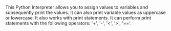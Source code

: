 This Python Interpreter allows you to assign values to variables and subsequently print the values. It can also print variable values as uppercase or lowercase. It also works with print statements. It can perform print statements with the following operators: '+', '-', '<', '>', '=='. 
